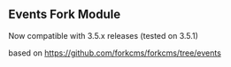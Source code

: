 ## Events Fork Module

Now compatible with 3.5.x releases (tested on 3.5.1)

based on https://github.com/forkcms/forkcms/tree/events